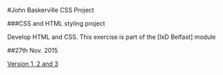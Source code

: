 #John Baskerville CSS Project

###CSS and HTML styling project

Develop HTML and CSS. This exercise is part of the [IxD Belfast] module

##27th Nov. 2015

<a href="https://PaulMcGlade.github.io/baskerville-excerise/baskerville.html">Version 1, 2 and 3</a>
